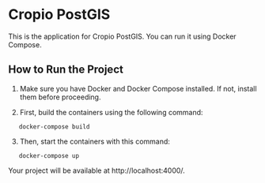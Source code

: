 # Cropio PostGIS

This is the application for Cropio PostGIS. You can run it using Docker Compose.

## How to Run the Project

1. Make sure you have Docker and Docker Compose installed. If not, install them before proceeding.

2. First, build the containers using the following command:

```console
   docker-compose build
```
3. Then, start the containers with this command:

```console
   docker-compose up
```

Your project will be available at http://localhost:4000/.
